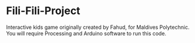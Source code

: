 # Fili-Fili-Project
Interactive kids game originally created by Fahud, for Maldives Polytechnic.
You will require Processing and Arduino software to run this code.
